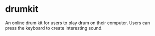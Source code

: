 # drumkit
An online drum kit for users to play drum on their computer. Users can press the keyboard to create interesting sound. 

